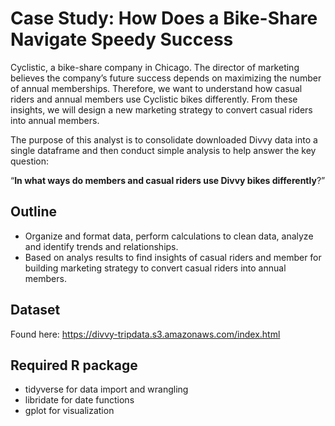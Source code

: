 # Case Study: How Does a Bike-Share Navigate Speedy Success
 Cyclistic, a bike-share company in Chicago. The director of marketing believes the company’s future success depends on maximizing the number of annual memberships. Therefore, we want to understand how casual riders and annual members use Cyclistic bikes differently. From these insights, we will design a new marketing strategy to convert casual riders into annual members. 
 
 The purpose of this analyst is to consolidate downloaded Divvy data into a single dataframe and then conduct simple analysis to help answer the key question: 
 
 “**In what ways do members and casual riders use Divvy bikes differently**?”

 ## Outline 
* Organize and format data, perform calculations to clean data, analyze and identify trends and relationships. 
 * Based on analys results to find insights of casual riders and member for building marketing strategy to convert casual riders into annual members.

 ## Dataset
 Found here: https://divvy-tripdata.s3.amazonaws.com/index.html
 ## Required R package
* tidyverse for data import and wrangling
* libridate for date functions
* gplot for visualization 





